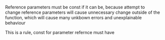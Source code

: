 Reference parameters must be const if it can be, because attempt to change reference parameters will cause
unnecessary change outside of the function, which will cause many unkbown errors and unexplainable behaviour

This is a rule, const for parameter refernce must have
